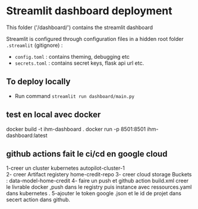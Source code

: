# Streamlit dashboard deployment

This folder ('/dashboard/') contains the streamlit dashboard 

Streamlit is configured through configuration files in a hidden root folder `.streamlit` (gitignore) :
- `config.toml` : contains theming, debugging etc
- `secrets.toml` : contains secret keys, flask api url etc.

## To deploy locally
- Run command `streamlit run dashboard/main.py`

## test en local avec docker

docker build -t ihm-dashboard .
docker run -p 8501:8501 ihm-dashboard:latest
## github actions  fait le ci/cd en google cloud
 1-creer un cluster kubernetes autopilot-cluster-1  
 2- creer Artifact registery  home-credit-repo
 3- creer cloud storage Buckets  : data-model-home-credit 
 4- faire un push et github action build.xml creer le livrable docker ,push dans le registry puis instance avec ressources.yaml dans kubernetes .
 5-ajouter le token google .json et le id de projet  dans secert action dans github.

